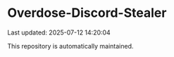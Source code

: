 # Overdose-Discord-Stealer

Last updated: 2025-07-12 14:20:04

This repository is automatically maintained.
